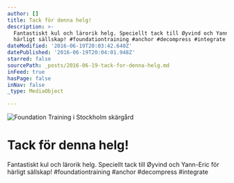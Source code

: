 ```yaml
---
author: []
title: Tack för denna helg!
description: >-
  Fantastiskt kul och lärorik helg. Speciellt tack till Øyvind och Yann-Eric för
  härligt sällskap! #foundationtraining #anchor #decompress #integrate
dateModified: '2016-06-19T20:03:42.640Z'
datePublished: '2016-06-19T20:04:01.948Z'
starred: false
sourcePath: _posts/2016-06-19-tack-for-denna-helg.md
inFeed: true
hasPage: false
inNav: false
_type: MediaObject

---
```

![Foundation Training i Stockholm skärgård](https://the-grid-user-content.s3-us-west-2.amazonaws.com/3286e891-7343-4646-8f79-e1d3cce360af.jpg)

# Tack för denna helg!

Fantastiskt kul och lärorik helg. Speciellt tack till Øyvind och Yann-Eric för härligt sällskap! \#foundationtraining \#anchor \#decompress \#integrate